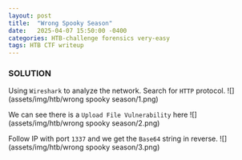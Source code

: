 ```yaml
---
layout: post
title:  "Wrong Spooky Season"
date:   2025-04-07 15:50:00 -0400
categories: HTB-challenge forensics very-easy
tags: HTB CTF writeup 
---
```


### SOLUTION
Using `Wireshark` to analyze the network. Search for `HTTP` protocol.
![](assets/img/htb/wrong spooky season/1.png)

We can see there is a `Upload File Vulnerability` here
![](assets/img/htb/wrong spooky season/2.png)

Follow IP with port `1337` and we get the `Base64` string in reverse.
![](assets/img/htb/wrong spooky season/3.png)
